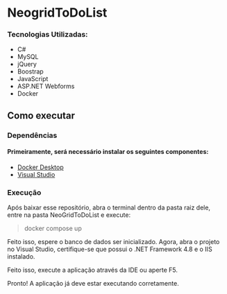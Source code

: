# NeogridToDoList

### Tecnologias Utilizadas: 
- C#
- MySQL
- jQuery
- Boostrap
- JavaScript
- ASP.NET Webforms
- Docker

## Como executar  

### Dependências

#### Primeiramente, será necessário instalar os seguintes componentes:
- [Docker Desktop](https://www.docker.com/products/docker-desktop/)
- [Visual Studio](https://visualstudio.microsoft.com/pt-br/vs/)

### Execução 

Após baixar esse repositório, abra o terminal dentro da pasta raiz dele, entre na pasta NeoGridToDoList e execute:
> docker compose up

Feito isso, espere o banco de dados ser inicializado. Agora, abra o projeto no Visual Studio, certifique-se que possui o .NET Framework 4.8 e o IIS instalado.

Feito isso, execute a aplicação através da IDE ou aperte F5.

Pronto! A aplicação já deve estar executando corretamente.
